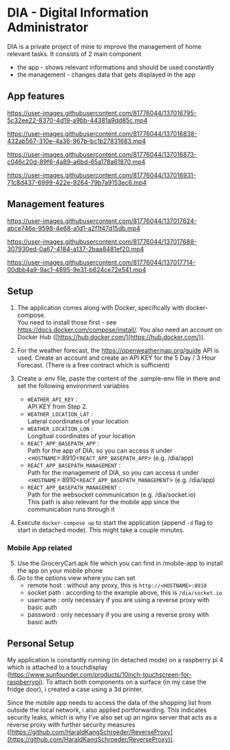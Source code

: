 # DIA - Digital Information Administrator

DIA is a private project of mine to improve the management of home relevant tasks. 
It consists of 2 main component
* the app - shows relevant informations and should be used constantly
* the management - changes data that gets displayed in the app

## App features

https://user-images.githubusercontent.com/81776044/137016795-5c32ee22-8370-4d19-a9bb-44381a9dd85c.mp4

https://user-images.githubusercontent.com/81776044/137016838-432ab567-310e-4a36-967b-bc1b27831683.mp4

https://user-images.githubusercontent.com/81776044/137016873-c046c20d-89f6-4a89-a6bd-65a178a61870.mp4

https://user-images.githubusercontent.com/81776044/137016931-71c8d437-6999-422e-9264-79b7a9153ec6.mp4

## Management features

https://user-images.githubusercontent.com/81776044/137017624-abce746e-9598-4e68-a1d1-a2f1f47d15db.mp4

https://user-images.githubusercontent.com/81776044/137017688-307930ed-0a67-4184-a137-2baa8481ef20.mp4

https://user-images.githubusercontent.com/81776044/137017714-00dbb4a9-9ac1-4895-9e31-b624ce72e541.mp4

## Setup

1. The application comes along with Docker, specifically with docker-compose.\
You need to install those first -
see https://docs.docker.com/compose/install/. You also need an account on Docker Hub ([https://hub.docker.com/](https://hub.docker.com/)).

2. For the weather forecast, the https://openweathermap.org/guide API is used.
Create an account and create an API KEY for the 5 Day / 3 Hour Forecast. (There is a free contract which is sufficient)

3. Create a .env file, paste the content of the .sample-env file in there and set the following environment variables
    * `WEATHER_API_KEY` :\
    API KEY from Step 2.
    * `WEATHER_LOCATION_LAT` :\
    Lateral coordinates of your location
    * `WEATHER_LOCATION_LON` :\
    Longitual coordinates of your location
    * `REACT_APP_BASEPATH_APP` :\
    Path for the app of DIA, so you can access it under\
    \<`HOSTNAME`\>:8910\<`REACT_APP_BASEPATH_APP`> 
    (e.g. /dia/app)
    * `REACT_APP_BASEPATH_MANAGEMENT` :\
    Path for the management of DIA, so you can access it under\
    \<`HOSTNAME`\>:8910\<`REACT_APP_BASEPATH_MANAGEMENT`>
    (e.g. /dia/app)
    * `REACT_APP_BASEPATH_MANAGEMENT` :\
    Path for the websocket communication (e.g. /dia/socket.io)\
    This path is also relevant for the mobile app since the communication runs through it

4. Execute `docker-compose up` to start the application (append `-d` flag to start in detached mode). This might take a couple minutes.

### Mobile App related
5. Use the GroceryCart.apk file which you can find in /mobile-app to install the app on your mobile phone
6. Go to the options view where you can set
    * remote host : without any proxy, this is `http://<HOSTNAME>:8910`
    * socket path : according to the example above, this is `/dia/socket.io`
    * username : only necessary if you are using a reverse proxy with basic auth
    * password : only necessary if you are using a reverse proxy with basic auth

## Personal Setup
My application is constantly running (in detached mode) on a raspberry pi 4 which is attached to a touchdisplay (https://www.sunfounder.com/products/10inch-touchscreen-for-raspberrypi). To attach both components on a surface (in my case the fridge door), i created a case using a 3d printer.

Since the mobile app needs to access the data of the shopping list from outside the local network, i also applied portforwarding.
This indicates security leaks, which is why I've also set up an nginx server that acts as a reverse proxy with further security measures ([https://github.com/HaraldKangSchroeder/ReverseProxy](https://github.com/HaraldKangSchroeder/ReverseProxy)).

